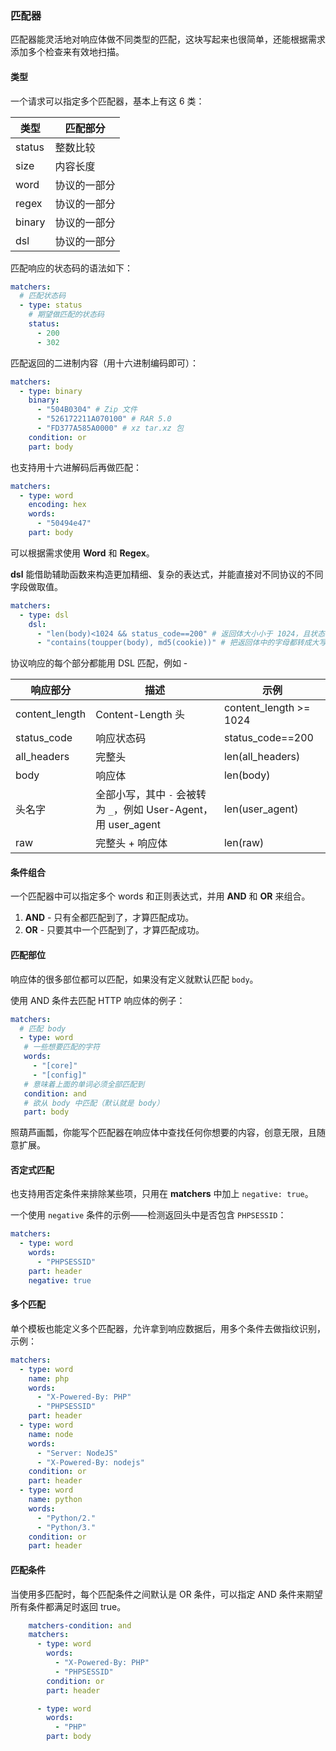 ### 匹配器

匹配器能灵活地对响应体做不同类型的匹配，这块写起来也很简单，还能根据需求添加多个检查来有效地扫描。

#### 类型

一个请求可以指定多个匹配器，基本上有这 6 类：

| 类型   | 匹配部分     |
|--------|--------------|
| status | 整数比较     |
| size   | 内容长度     |
| word   | 协议的一部分 |
| regex  | 协议的一部分 |
| binary | 协议的一部分 |
| dsl    | 协议的一部分 |

匹配响应的状态码的语法如下：

```yaml
matchers:
  # 匹配状态码
  - type: status
    # 期望做匹配的状态码
    status:
      - 200
      - 302
```

匹配返回的二进制内容（用十六进制编码即可）：

```yaml
matchers:
  - type: binary
    binary:
      - "504B0304" # Zip 文件
      - "526172211A070100" # RAR 5.0
      - "FD377A585A0000" # xz tar.xz 包
    condition: or
    part: body
```

也支持用十六进解码后再做匹配：

```yaml
matchers:
  - type: word
    encoding: hex
    words:
      - "50494e47"
    part: body
```

可以根据需求使用 **Word** 和 **Regex**。

**dsl** 能借助辅助函数来构造更加精细、复杂的表达式，并能直接对不同协议的不同字段做取值。

```yaml
matchers:
  - type: dsl
    dsl:
      - "len(body)<1024 && status_code==200" # 返回体大小小于 1024，且状态码为 200
      - "contains(toupper(body), md5(cookie))" # 把返回体中的字母都转成大写的，然后检查 Cookie 的 MD5 值是否包含在其中
```

协议响应的每个部分都能用 DSL 匹配，例如 -

| 响应部分       | 描述                                                            | 示例                   |
|----------------|-----------------------------------------------------------------|------------------------|
| content_length | Content-Length 头                                               | content_length >= 1024 |
| status_code    | 响应状态码                                                      | status_code==200       |
| all_headers    | 完整头                                                          | len(all_headers)       |
| body           | 响应体                                                          | len(body)              |
| 头名字         | 全部小写，其中 `-` 会被转为 `_`，例如 User-Agent，用 user_agent | len(user_agent)        |
| raw            | 完整头 + 响应体                                                 | len(raw)               |


#### 条件组合

一个匹配器中可以指定多个 words 和正则表达式，并用 **AND** 和 **OR** 来组合。

1. **AND** - 只有全都匹配到了，才算匹配成功。
2. **OR** - 只要其中一个匹配到了，才算匹配成功。

#### 匹配部位

响应体的很多部位都可以匹配，如果没有定义就默认匹配 `body`。

使用 AND 条件去匹配 HTTP 响应体的例子：

```yaml
matchers:
  # 匹配 body
  - type: word
   # 一些想要匹配的字符
   words:
     - "[core]"
     - "[config]"
   # 意味着上面的单词必须全部匹配到
   condition: and
   # 欲从 body 中匹配（默认就是 body）
   part: body
```

照葫芦画瓢，你能写个匹配器在响应体中查找任何你想要的内容，创意无限，且随意扩展。

#### 否定式匹配

也支持用否定条件来排除某些项，只用在 **matchers** 中加上 `negative: true`。

一个使用 `negative` 条件的示例——检测返回头中是否包含 `PHPSESSID`：

```yaml
matchers:
  - type: word
    words:
      - "PHPSESSID"
    part: header
    negative: true
```

#### 多个匹配

单个模板也能定义多个匹配器，允许拿到响应数据后，用多个条件去做指纹识别，示例：

```yaml
matchers:
  - type: word
    name: php
    words:
      - "X-Powered-By: PHP"
      - "PHPSESSID"
    part: header
  - type: word
    name: node
    words:
      - "Server: NodeJS"
      - "X-Powered-By: nodejs"
    condition: or
    part: header
  - type: word
    name: python
    words:
      - "Python/2."
      - "Python/3."
    condition: or
    part: header
```

#### 匹配条件

当使用多匹配时，每个匹配条件之间默认是 OR 条件，可以指定 AND 条件来期望所有条件都满足时返回 true。

```yaml
    matchers-condition: and
    matchers:
      - type: word
        words:
          - "X-Powered-By: PHP"
          - "PHPSESSID"
        condition: or
        part: header

      - type: word
        words:
          - "PHP"
        part: body
```
